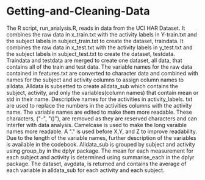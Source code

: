# Getting-and-Cleaning-Data
The R script, run_analysis.R, reads in data from the UCI HAR Dataset. It combines the raw 
data in x_train.txt with the activity labels in Y-train.txt and the subject labels in 
subject_train.txt to create the dataset, traindata. It combines the raw data in x_test.txt
with the activity labels in y_test.txt and the subject labels in subject_test.txt to 
create the dataset, testdata. Traindata and testdata are merged to create one dataset, all
data, that contains all of the train and test data. The variable names for the raw data 
contained in features.txt are converted to character data and combined with names for the
subject and activity columns to assign column names to alldata.  Alldata is subsetted to
create alldata_sub which contains the subject, activity, and only the variables(column 
names) that contain mean or std in their name. Descriptive names for the activities in 
activity_labels. txt are used to replace the numbers in the activities columns with the 
activity name.  The variable names are edited to make them more readable. These 
characters, ("-", "()"), are removed as they are reserved characters and can interfer 
with data analysis. Camelcase is used to make the long varaible names more readable. A 
"." is used before X,Y, and Z to improve readability. Due to the length of the variable 
names, further description of the variables is available in the codebook. Alldata_sub is
grouped by subject and activity using group_by in the dplyr package. The mean for each 
measurement for each subject and activity is determined using summarise_each in the 
dplyr package. The dataset, avgdata, is returned and contains the average of each 
variable in alldata_sub for each activity and each subject.
